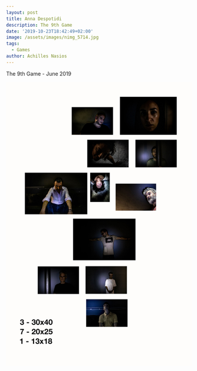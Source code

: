 ```yaml
---
layout: post
title: Anna Despotidi
description: The 9th Game
date: '2019-10-23T18:42:49+02:00'
image: /assets/images/nimg_5714.jpg
tags:
  - Games
author: Achilles Nasios
---
```

The 9th Game - June 2019

![](/assets/images/despotidia_g9_pres.jpg#full)
